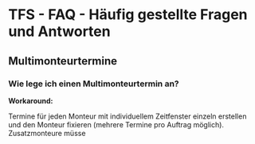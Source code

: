 # TFS - FAQ - Häufig gestellte Fragen und Antworten

## Multimonteurtermine

### Wie lege ich einen Multimonteurtermin an?

**Workaround:**

Termine für jeden Monteur mit individuellem Zeitfenster einzeln erstellen und den Monteur fixieren (mehrere Termine pro Auftrag möglich).  
Zusatzmonteure müsse


